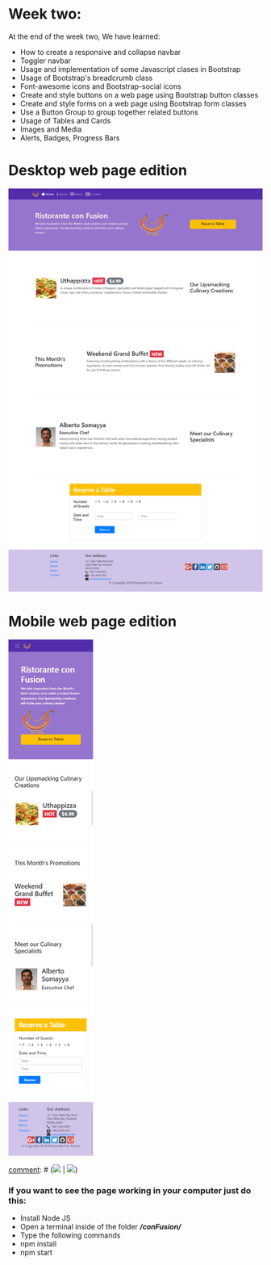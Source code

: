 # Week two:
At the end of the week two, We have learned:
- How to create a responsive and collapse navbar
- Toggler navbar
- Usage and implementation of some Javascript clases in Bootstrap
- Usage of Bootstrap's  breadcrumb class
- Font-awesome icons and Bootstrap-social icons
- Create and style buttons on a web page using Bootstrap button classes
- Create and style forms on a web page using Bootstrap form classes
- Use a Button Group to group together related buttons
- Usage of Tables and Cards
- Images and Media
- Alerts, Badges, Progress Bars



# Desktop web page edition
![](Desktop-web-version.png)
# Mobile web page edition
![](Mobile-web-version.png)

[comment]: <> (This is a comment, it will not be included)
[comment]: <> (in  the output file unless you use it in)
[comment]: <> (a reference style link.)

[comment]: #                    (I mages Side by Side)
[comment]: #  (           Home            |  Other part of the page)
[comment]: #  (:-------------------------:|:-------------------------:)
[comment]: #  (![](https://...Ocean.png)  |  ![](https://...Dark.png))

### If you want to see the page working in your computer just do this:
- Install Node JS
- Open a terminal inside of the folder ***/conFusion/***
- Type the following commands
- npm install
- npm start
